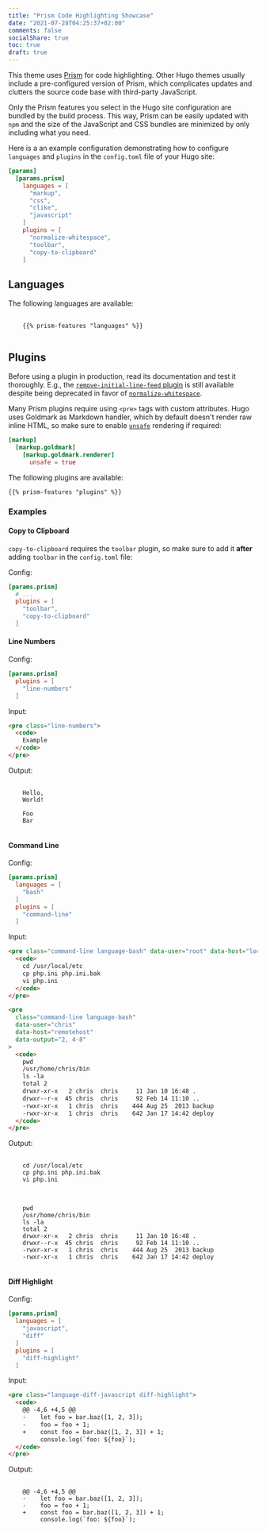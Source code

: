 ```yaml
---
title: "Prism Code Highlighting Showcase"
date: "2021-07-28T04:25:37+02:00"
comments: false
socialShare: true
toc: true
draft: true
---
```


This theme uses [Prism](https://prismjs.com/) for code highlighting. Other Hugo
themes usually include a pre-configured version of Prism, which complicates
updates and clutters the source code base with third-party JavaScript.

Only the Prism features you select in the Hugo site configuration are bundled by
the build process. This way, Prism can be easily updated with `npm` and the
size of the JavaScript and CSS bundles are minimized by only including what you
need.

<!--more-->

Here is a an example configuration demonstrating how to configure `languages`
and `plugins` in the `config.toml` file of your Hugo site:

```toml
[params]
  [params.prism]
    languages = [
      "markup",
      "css",
      "clike",
      "javascript"
    ]
    plugins = [
      "normalize-whitespace",
      "toolbar",
      "copy-to-clipboard"
    ]
```

## Languages

The following languages are available:

<!-- markdownlint-disable MD033 -->
<pre class="language-none" style="max-height: 500px">
  <code>
    {{% prism-features "languages" %}}
  </code>
</pre>
<!-- markdownlint-enable MD033 -->

## Plugins

Before using a plugin in production, read its documentation and test it
thoroughly. E.g., the [`remove-initial-line-feed` plugin](https://prismjs.com/plugins/remove-initial-line-feed/)
is still available despite being deprecated in favor of [`normalize-whitespace`](https://prismjs.com/plugins/normalize-whitespace/).

Many Prism plugins require using `<pre>` tags with custom attributes. Hugo uses
Goldmark as Markdown handler, which by default doesn't render raw inline HTML,
so make sure to enable [`unsafe`](https://gohugo.io/getting-started/configuration-markup#goldmark)
rendering if required:

```toml
[markup]
  [markup.goldmark]
    [markup.goldmark.renderer]
      unsafe = true
```

The following plugins are available:

```none
{{% prism-features "plugins" %}}
```

### Examples

#### Copy to Clipboard

`copy-to-clipboard` requires the `toolbar` plugin, so make sure to add it
**after** adding `toolbar` in the `config.toml` file:

Config:

```toml
[params.prism]
  # ...
  plugins = [
    "toolbar",
    "copy-to-clipboard"
  ]
```

#### Line Numbers

Config:

```toml
[params.prism]
  plugins = [
    "line-numbers"
  ]
```

Input:

```html
<pre class="line-numbers">
  <code>
    Example
  </code>
</pre>
```

Output:

<!-- markdownlint-disable MD033 -->
<pre class="line-numbers language-none" data-start="42">
  <code>
    Hello,
    World!

    Foo
    Bar
  </code>
</pre>
<!-- markdownlint-enable MD033 -->

#### Command Line

Config:

```toml
[params.prism]
  languages = [
    "bash"
  ]
  plugins = [
    "command-line"
  ]
```

Input:

```html
<pre class="command-line language-bash" data-user="root" data-host="localhost">
  <code>
    cd /usr/local/etc
    cp php.ini php.ini.bak
    vi php.ini
  </code>
</pre>

<pre
  class="command-line language-bash"
  data-user="chris"
  data-host="remotehost"
  data-output="2, 4-8"
>
  <code>
    pwd
    /usr/home/chris/bin
    ls -la
    total 2
    drwxr-xr-x   2 chris  chris     11 Jan 10 16:48 .
    drwxr--r-x  45 chris  chris     92 Feb 14 11:10 ..
    -rwxr-xr-x   1 chris  chris    444 Aug 25  2013 backup
    -rwxr-xr-x   1 chris  chris    642 Jan 17 14:42 deploy
  </code>
</pre>
```

Output:

<!-- markdownlint-disable MD033 -->
<pre class="command-line language-bash" data-user="root" data-host="localhost">
  <code>
    cd /usr/local/etc
    cp php.ini php.ini.bak
    vi php.ini
  </code>
</pre>

<pre
  class="command-line language-bash"
  data-user="chris"
  data-host="remotehost"
  data-output="2, 4-8"
>
  <code>
    pwd
    /usr/home/chris/bin
    ls -la
    total 2
    drwxr-xr-x   2 chris  chris     11 Jan 10 16:48 .
    drwxr--r-x  45 chris  chris     92 Feb 14 11:10 ..
    -rwxr-xr-x   1 chris  chris    444 Aug 25  2013 backup
    -rwxr-xr-x   1 chris  chris    642 Jan 17 14:42 deploy
  </code>
</pre>
<!-- markdownlint-enable MD033 -->

#### Diff Highlight

Config:

```toml
[params.prism]
  languages = [
    "javascript",
    "diff"
  ]
  plugins = [
    "diff-highlight"
  ]
```

Input:

```html
<pre class="language-diff-javascript diff-highlight">
  <code>
    @@ -4,6 +4,5 @@
    -    let foo = bar.baz([1, 2, 3]);
    -    foo = foo + 1;
    +    const foo = bar.baz([1, 2, 3]) + 1;
         console.log(`foo: ${foo}`);
  </code>
</pre>
```

Output:

<!-- markdownlint-disable MD033 -->
<pre class="language-diff-javascript diff-highlight">
  <code>
    @@ -4,6 +4,5 @@
    -    let foo = bar.baz([1, 2, 3]);
    -    foo = foo + 1;
    +    const foo = bar.baz([1, 2, 3]) + 1;
         console.log(`foo: ${foo}`);
  </code>
</pre>
<!-- markdownlint-enable MD033 -->
